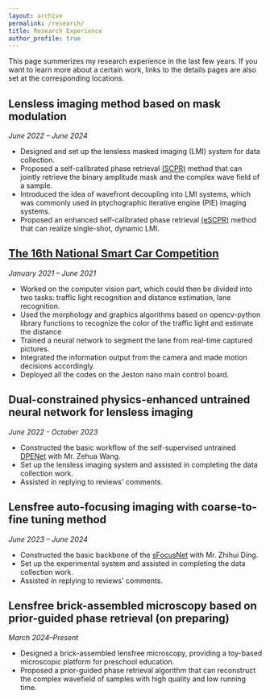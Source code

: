 ```yaml
---
layout: archive
permalink: /research/
title: Research Experience
author_profile: true
---
```


This page summerizes my research experience in the last few years. If you want to learn more about a certain work, links to the details pages are also set at the corresponding locations.

## Lensless imaging method based on mask modulation
*June 2022 – June 2024*
+ Designed and set up the lensless masked imaging (LMI) system for data collection.
+ Proposed a self-calibrated phase retrieval [(SCPR)](../publications/number-3.md) method that can jointly retrieve the binary amplitude mask and the complex wave field of a sample.
+ Introduced the idea of wavefront decoupling into LMI systems, which was commonly used in ptychographic iterative engine (PIE) imaging systems.
+ Proposed an enhanced self-calibrated phase retrieval [(eSCPR)](../publications/number-6.md) method that can realize single-shot, dynamic LMI.

## [The 16th National Smart Car Competition](../news/smart_car.md)
*January 2021 – June 2021*
+ Worked on the computer vision part, which could then be divided into two tasks: traffic light recognition and distance estimation, lane recognition.
+ Used the morphology and graphics algorithms based on opencv-python library functions to recognize the color of the traffic light and estimate the distance
+ Trained a neural network to segment the lane from real-time captured pictures.
+ Integrated the information output from the camera and made motion decisions accordingly.
+ Deployed all the codes on the Jeston nano main control board.
    
## Dual-constrained physics-enhanced untrained neural network for lensless imaging
*June 2022 - October 2023*
+ Constructed the basic workflow of the self-supervised untrained [DPENet](../publications/number-4.md) with Mr. Zehua Wang.
+ Set up the lensless imaging system and assisted in completing the data collection work.
+ Assisted in replying to reviews' comments.

## Lensfree auto-focusing imaging with coarse-to-fine tuning method
*June 2023 – June 2024*
+ Constructed the basic backbone of the [sFocusNet](../publications/number-5.md) with Mr. Zhihui Ding.
+ Set up the experimental system and assisted in completing the data collection work.
+ Assisted in replying to reviews' comments.

## Lensfree brick-assembled microscopy based on prior-guided phase retrieval (on preparing)
*March 2024–Present*
+ Designed a brick-assembled lensfree microscopy, providing a toy-based microscopic platform for preschool education.
+ Proposed a prior-guided phase retrieval algorithm that can reconstruct the complex wavefield of samples with high quality and low running time.

